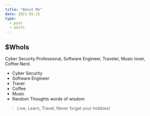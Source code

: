 ```yaml
---
title: "About Me"
date: 2021-05-15
type:
  - post
  - posts
---
```


## $WhoIs

Cyber Security Professional, Software Engineer, Traveler, Music lover, Coffee Nerd.

- Cyber Security
- Software Engineer
- Travel
- Coffee
- Music
- Random Thoughts words of wisdom

> Live, Learn, Travel, Never forget your hobbies!
